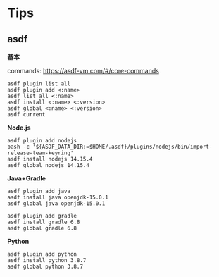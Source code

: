 # Tips

## asdf

**基本**

commands: https://asdf-vm.com/#/core-commands

```
asdf plugin list all
asdf plugin add <:name>
asdf list all <:name>
asdf install <:name> <:version>
asdf global <:name> <:version>
asdf current
```

**Node.js**

```
asdf plugin add nodejs
bash -c '${ASDF_DATA_DIR:=$HOME/.asdf}/plugins/nodejs/bin/import-release-team-keyring'
asdf install nodejs 14.15.4
asdf global nodejs 14.15.4
```

**Java+Gradle**

```
asdf plugin add java
asdf install java openjdk-15.0.1
asdf global java openjdk-15.0.1

asdf plugin add gradle
asdf install gradle 6.8
asdf global gradle 6.8
```

**Python**

```
asdf plugin add python
asdf install python 3.8.7
asdf global python 3.8.7
```
